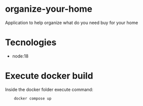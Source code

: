# organize-your-home
Application to help organize what do you need buy for your home

# Tecnologies
- node:18

# Execute docker build

Inside the docker folder execute command:
```
	docker compose up
```

